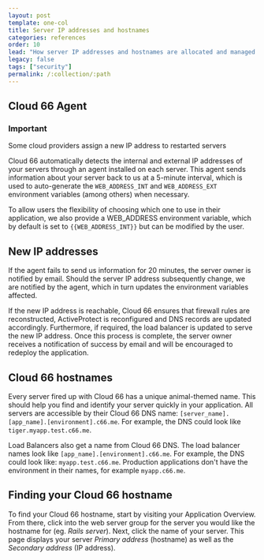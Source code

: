 ```yaml
---
layout: post
template: one-col
title: Server IP addresses and hostnames
categories: references
order: 10
lead: "How server IP addresses and hostnames are allocated and managed in Maestro"
legacy: false
tags: ["security"]
permalink: /:collection/:path
---
```


## Cloud 66 Agent

### Important

Some cloud providers assign a new IP address to restarted servers

Cloud 66 automatically detects the internal and external IP addresses of your servers through an agent installed on each server. This agent sends information about your server back to us at a 5-minute interval, which is used to auto-generate the `WEB_ADDRESS_INT` and `WEB_ADDRESS_EXT` environment variables (among others) when necessary.

To allow users the flexibility of choosing which one to use in their application, we also provide a WEB_ADDRESS environment variable, which by default is set to `{{WEB_ADDRESS_INT}}` but can be modified by the user.


## New IP addresses

If the agent fails to send us information for 20 minutes, the server owner is notified by email. Should the server IP address subsequently change, we are notified by the agent, which in turn updates the environment variables affected.

If the new IP address is reachable, Cloud 66 ensures that firewall rules are reconstructed, ActiveProtect is reconfigured and DNS records are updated accordingly. Furthermore, if required, the load balancer is updated to serve the new IP address. Once this process is complete, the server owner receives a notification of success by email and will be encouraged to redeploy the application.


## Cloud 66 hostnames

Every server fired up with Cloud 66 has a unique animal-themed name. This should help you find and identify your server quickly in your application. All servers are accessible by their Cloud 66 DNS name: `[server_name].[app_name].[environment].c66.me`. For example, the DNS could look like `tiger.myapp.test.c66.me`.

Load Balancers also get a name from Cloud 66 DNS. The load balancer names look like `[app_name].[environment].c66.me`. For example, the DNS could look like: `myapp.test.c66.me`. Production applications don't have the environment in their names, for example `myapp.c66.me`.


## Finding your Cloud 66 hostname

To find your Cloud 66 hostname, start by visiting your Application Overview. From there, click into the web server group for the server you would like the hostname for (eg. _Rails server_). Next, click the name of your server. This page displays your server _Primary address_ (hostname) as well as the _Secondary address_ (IP address).

